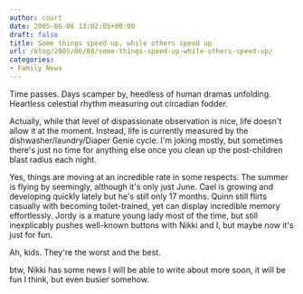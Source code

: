 ```yaml
---
author: court
date: 2005-06-08 13:02:05+00:00
draft: false
title: Some things speed up, while others speed up
url: /blog/2005/06/08/some-things-speed-up-while-others-speed-up/
categories:
- Family News
---
```


Time passes.  Days scamper by, heedless of human dramas unfolding.  Heartless celestial rhythm measuring out circadian fodder.

Actually, while that level of dispassionate observation is nice, life doesn't allow it at the moment.  Instead, life is currently measured by the dishwasher/laundry/Diaper Genie cycle.  I'm joking mostly, but sometimes there's just no time for anything else once you clean up the post-children blast radius each night.  

Yes, things are moving at an incredible rate in some respects.  The summer is flying by seemingly, although it's only just June.  Cael is growing and developing quickly lately but he's still only 17 months.  Quinn still flirts casually with becoming toilet-trained, yet can display incredible memory effortlessly.  Jordy is a mature young lady most of the time, but still inexplicably pushes well-known buttons with Nikki and I, but maybe now it's just for fun.

Ah, kids.  They're the worst and the best.

btw, Nikki has some news I will be able to write about more soon, it will be fun I think, but even busier somehow.
